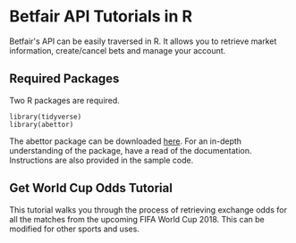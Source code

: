 # Betfair API Tutorials in R
Betfair's API can be easily traversed in R. It allows you to retrieve market information, create/cancel bets and manage your account.

## Required Packages
Two R packages are required.
```
library(tidyverse)
library(abettor)
```

The abettor package can be downloaded [here](https://github.com/phillc73/abettor). For an in-depth understanding of the package, have a read of the documentation. Instructions are also provided in the sample code.

## Get World Cup Odds Tutorial
This tutorial walks you through the process of retrieving exchange odds for all the matches from the upcoming FIFA World Cup 2018. This can be modified for other sports and uses.